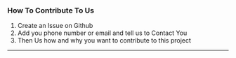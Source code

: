 ### How To Contribute To Us
1. Create an Issue on Github 
2. Add you phone number or email and tell us to Contact You
3. Then Us how and why you want to contribute to this project
-----------------------------------------------------------------
